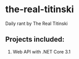 # the-real-titinski
Daily rant by The Real Titinski

## Projects included:
1. Web API with .NET Core 3.1
